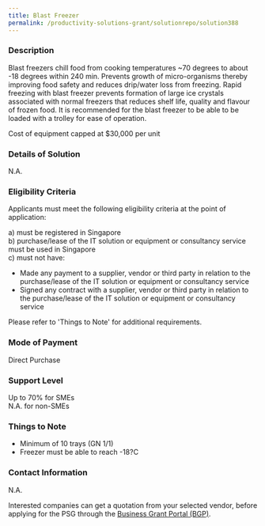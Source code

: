 ```yaml
---
title: Blast Freezer
permalink: /productivity-solutions-grant/solutionrepo/solution388
---
```


### Description

Blast freezers chill food from cooking temperatures ~70 degrees to about -18 degrees within 240 min. Prevents growth of micro-organisms thereby improving food safety and reduces drip/water loss from freezing.
Rapid freezing with blast freezer prevents formation of large ice crystals associated with normal freezers that reduces shelf life, quality and flavour of frozen food.
It is recommended for the blast freezer to be able to be loaded with a trolley for ease of operation.

Cost of equipment capped at $30,000 per unit

### Details of Solution

N.A.

### Eligibility Criteria

Applicants must meet the following eligibility criteria at the point of application:

a) must be registered in Singapore <br>
b) purchase/lease of the IT solution or equipment or consultancy service must be used in Singapore <br>
c) must not have:
- Made any payment to a supplier, vendor or third party in relation to the purchase/lease of the IT solution or equipment or consultancy service
- Signed any contract with a supplier, vendor or third party in relation to the purchase/lease of the IT solution or equipment or consultancy service

Please refer to 'Things to Note' for additional requirements.

### Mode of Payment
Direct Purchase

### Support Level
Up to 70% for SMEs <br>
N.A. for non-SMEs

### Things to Note
- Minimum of 10 trays (GN 1/1)
- Freezer must be able to reach -18?C


### Contact Information
N.A.

Interested companies can get a quotation from your selected vendor, before applying for the PSG through the <a target='_blank' rel='noopener' href='https://www.businessgrants.gov.sg/'>Business Grant Portal (BGP)</a>.
